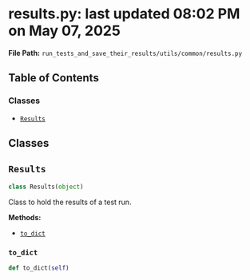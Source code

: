 # results.py: last updated 08:02 PM on May 07, 2025

**File Path:** `run_tests_and_save_their_results/utils/common/results.py`

## Table of Contents

### Classes

- [`Results`](#results)

## Classes

## `Results`

```python
class Results(object)
```

Class to hold the results of a test run.

**Methods:**

- [`to_dict`](#to_dict)

### `to_dict`

```python
def to_dict(self)
```

